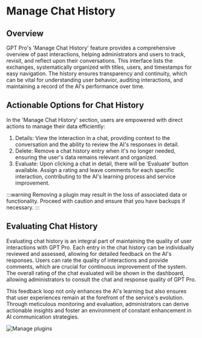 # Manage Chat History

## Overview

GPT Pro's 'Manage Chat History' feature provides a comprehensive overview of past interactions, helping administrators and users to track, revisit, and reflect upon their conversations. This interface lists the exchanges, systematically organized with titles, users, and timestamps for easy navigation. The history ensures transparency and continuity, which can be vital for understanding user behavior, auditing interactions, and maintaining a record of the AI's performance over time.



## Actionable Options for Chat History

In the 'Manage Chat History' section, users are empowered with direct actions to manage their data efficiently:

1. Details: View the interaction in a chat, providing context to the conversation and the ability to review the AI's responses in detail.
2. Delete: Remove a chat history entry when it's no longer needed, ensuring the user's data remains relevant and organized.
3. Evaluate: Upon clicking a chat in detail, there will be 'Evaluate' button available. Assign a rating and leave comments for each specific interaction, contributing to the AI's learning process and service improvement.

:::warning
Removing a plugin may result in the loss of associated data or functionality. Proceed with caution and ensure that you have backups if necessary.
:::

## Evaluating Chat History

Evaluating chat history is an integral part of maintaining the quality of user interactions with GPT Pro. Each entry in the chat history can be individually reviewed and assessed, allowing for detailed feedback on the AI's responses. Users can rate the quality of interactions and provide comments, which are crucial for continuous improvement of the system. The overall rating of the chat evaluated will be shown in the dashboard, allowing administrators to consult the chat and response quality of GPT Pro.

This feedback loop not only enhances the AI's learning but also ensures that user experiences remain at the forefront of the service's evolution. Through meticulous monitoring and evaluation, administrators can derive actionable insights and foster an environment of constant enhancement in AI communication strategies.

![Manage plugins](/assets/img/gpt/plugins.png)

<Hubspot />